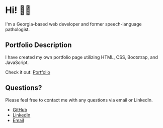# Hi! 👋🏾

I'm a Georgia-based web developer and former speech-language pathologist.

## Portfolio Description

I have created my own portfolio page utilizing HTML, CSS, Bootstrap, and JavaScript.

Check it out: [Portfolio](https://ctrlaltree.github.io/Portfolio/)

## Questions?
Please feel free to contact me with any questions via email or LinkedIn.

- [GitHub](https://github.com/CtrlAltRee)
- [LinkedIn](https://www.linkedin.com/in/shareese-rucker/)
- [Email](dess.rucker@gmail.com)